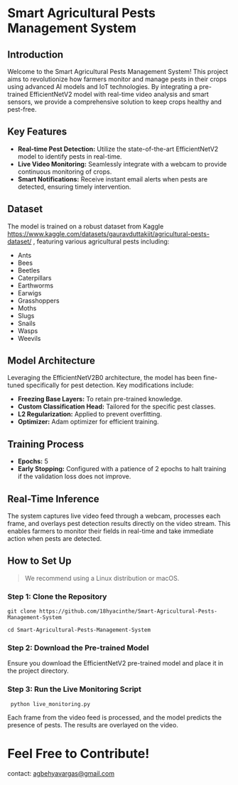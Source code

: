 # Smart Agricultural Pests Management System

## Introduction
Welcome to the Smart Agricultural Pests Management System! This project aims to revolutionize how farmers monitor and manage pests in their crops using advanced AI models and IoT technologies. By integrating a pre-trained EfficientNetV2 model with real-time video analysis and smart sensors, we provide a comprehensive solution to keep crops healthy and pest-free.

## Key Features
- **Real-time Pest Detection:** Utilize the state-of-the-art EfficientNetV2 model to identify pests in real-time.
- **Live Video Monitoring:** Seamlessly integrate with a webcam to provide continuous monitoring of crops.
- **Smart Notifications:** Receive instant email alerts when pests are detected, ensuring timely intervention.

## Dataset
The model is trained on a robust dataset from Kaggle https://www.kaggle.com/datasets/gauravduttakiit/agricultural-pests-dataset/ , featuring various agricultural pests including:
- Ants
- Bees
- Beetles
- Caterpillars
- Earthworms
- Earwigs
- Grasshoppers
- Moths
- Slugs
- Snails
- Wasps
- Weevils

## Model Architecture
Leveraging the EfficientNetV2B0 architecture, the model has been fine-tuned specifically for pest detection. Key modifications include:
- **Freezing Base Layers:** To retain pre-trained knowledge.
- **Custom Classification Head:** Tailored for the specific pest classes.
- **L2 Regularization:** Applied to prevent overfitting.
- **Optimizer:** Adam optimizer for efficient training.

## Training Process
- **Epochs:** 5
- **Early Stopping:** Configured with a patience of 2 epochs to halt training if the validation loss does not improve.

## Real-Time Inference
The system captures live video feed through a webcam, processes each frame, and overlays pest detection results directly on the video stream. This enables farmers to monitor their fields in real-time and take immediate action when pests are detected.

## How to Set Up
> We recommend using a Linux distribution or macOS.

### Step 1: Clone the Repository
  ```
  git clone https://github.com/18hyacinthe/Smart-Agricultural-Pests-Management-System
  ```

  ```
  cd Smart-Agricultural-Pests-Management-System
  ```

### Step 2: Download the Pre-trained Model
Ensure you download the EfficientNetV2 pre-trained model and place it in the project directory.

### Step 3: Run the Live Monitoring Script

  ``` 
   python live_monitoring.py
 ```


Each frame from the video feed is processed, and the model predicts the presence of pests. The results are overlayed on the video.

# Feel Free to Contribute!
contact: agbehyavargas@gmail.com
